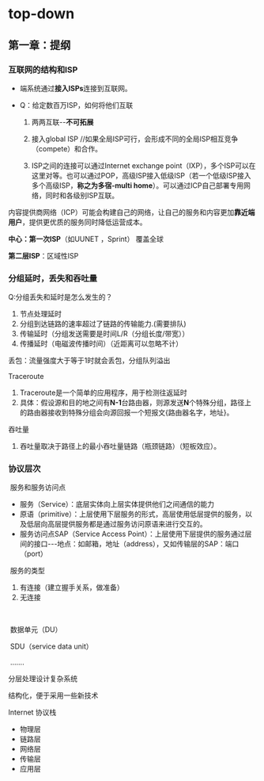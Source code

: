 # top-down

## 第一章：提纲

### 互联网的结构和ISP

- 端系统通过**接入ISPs**连接到互联网。

- Q：给定数百万ISP，如何将他们互联

	1. 两两互联--**不可拓展**

	2. 接入global ISP //如果全局ISP可行，会形成不同的全局ISP相互竞争（compete）和合作。

	3. ISP之间的连接可以通过Internet exchange point（IXP），多个ISP可以在这里对等。也可以通过POP，高级ISP接入低级ISP（若一个低级ISP接入多个高级ISP，**称之为多宿-multi home**）。可以通过ICP自己部署专用网络，同时和各级别ISP互联。

		

内容提供商网络（ICP）可能会构建自己的网络，让自己的服务和内容更加**靠近端用户**，提供更优质的服务同时降低运营成本。

**中心：第一次ISP**（如UUNET ，Sprint） 覆盖全球

**第二层ISP**：区域性ISP

### 分组延时，丢失和吞吐量

Q:分组丢失和延时是怎么发生的？

1. 节点处理延时
2. 分组到达链路的速率超过了链路的传输能力.(需要排队)
3. 传输延时（分组发送需要是时间L/R（分组长度/带宽））
4. 传播延时（电磁波传播时间）（近距离可以忽略不计） 

丢包：流量强度大于等于1时就会丢包，分组队列溢出

Traceroute

1. Traceroute是一个简单的应用程序，用于检测往返延时
2. 具体：假设源和目的地之间有**N-1**台路由器，则源发送**N**个特殊分组，路径上的路由器接收到特殊分组会向源回报一个短报文{路由器名字，地址}。

吞吐量

1. 吞吐量取决于路径上的最小吞吐量链路（瓶颈链路）（短板效应）。



  

###  协议层次 

​	服务和服务访问点

- 服务（Service）：底层实体向上层实体提供他们之间通信的能力
- 原语（primitive）：上层使用下层服务的形式，高层使用低层提供的服务，以及低层向高层提供服务都是通过服务访问原语来进行交互的。
- 服务访问点SAP（Service Access Point）：上层使用下层提供的服务通过层间的接口---地点：如邮箱，地址（address），又如传输层的SAP：端口（port）

​	服务的类型

1. 有连接（建立握手关系，做准备）
2. 无连接

​	

​	数据单元（DU）

​		SDU（service data unit）

​		.......



分层处理设计复杂系统

结构化，便于采用一些新技术



Internet 协议栈

- 物理层
- 链路层
- 网络层
- 传输层
- 应用层
